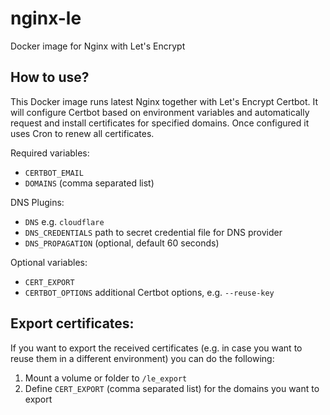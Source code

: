 # nginx-le
Docker image for Nginx with Let's Encrypt

## How to use?
This Docker image runs latest Nginx together with Let's Encrypt Certbot. It will configure Certbot based on environment variables and automatically request and install certificates for specified domains. Once configured it uses Cron to renew all certificates.

Required variables:
  * `CERTBOT_EMAIL`
  * `DOMAINS` (comma separated list)

DNS Plugins:
  * `DNS` e.g. `cloudflare`
  * `DNS_CREDENTIALS` path to secret credential file for DNS provider
  * `DNS_PROPAGATION` (optional, default 60 seconds) 

Optional variables:
  * `CERT_EXPORT`
  * `CERTBOT_OPTIONS` additional Certbot options, e.g. `--reuse-key`

## Export certificates:

If you want to export the received certificates (e.g. in case you want to reuse them in a different environment) you can do the following:
1. Mount a volume or folder to `/le_export`
2. Define `CERT_EXPORT` (comma separated list) for the domains you want to export
